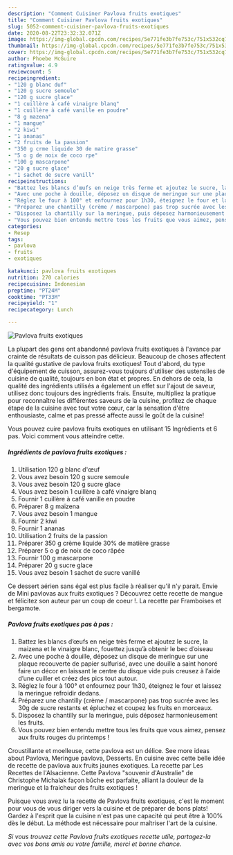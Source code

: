 ```yaml
---
description: "Comment Cuisiner Pavlova fruits exotiques"
title: "Comment Cuisiner Pavlova fruits exotiques"
slug: 5052-comment-cuisiner-pavlova-fruits-exotiques
date: 2020-08-22T23:32:32.071Z
image: https://img-global.cpcdn.com/recipes/5e771fe3b7fe753c/751x532cq70/pavlova-fruits-exotiques-photo-principale-de-la-recette.jpg
thumbnail: https://img-global.cpcdn.com/recipes/5e771fe3b7fe753c/751x532cq70/pavlova-fruits-exotiques-photo-principale-de-la-recette.jpg
cover: https://img-global.cpcdn.com/recipes/5e771fe3b7fe753c/751x532cq70/pavlova-fruits-exotiques-photo-principale-de-la-recette.jpg
author: Phoebe McGuire
ratingvalue: 4.9
reviewcount: 5
recipeingredient:
- "120 g blanc duf"
- "120 g sucre semoule"
- "120 g sucre glace"
- "1 cuillère à café vinaigre blanq"
- "1 cuillère à café vanille en poudre"
- "8 g mazena"
- "1 mangue"
- "2 kiwi"
- "1 ananas"
- "2 fruits de la passion"
- "350 g crme liquide 30 de matire grasse"
- "5 o g de noix de coco rpe"
- "100 g mascarpone"
- "20 g sucre glace"
- "1 sachet de sucre vanill"
recipeinstructions:
- "Battez les blancs d’œufs en neige très ferme et ajoutez le sucre, la maizena et le vinaigre blanc, fouettez jusqu’à obtenir le bec d’oiseau"
- "Avec une poche à douille, déposez un disque de meringue sur une plaque recouverte de papier sulfurisé, avec une douille a saint honoré faire un décor en laissant le centre du disque vide puis creusez à l’aide d’une cuiller et créez des pics tout autour."
- "Réglez le four à 100° et enfournez pour 1h30, éteignez le four et laissez la meringue refroidir dedans."
- "Préparez une chantilly (crème / mascarpone) pas trop sucrée avec les 30g de sucre restants et épluchez et coupez les fruits en morceaux."
- "Disposez la chantilly sur la meringue, puis déposez harmonieusement les fruits."
- "Vous pouvez bien entendu mettre tous les fruits que vous aimez, pensez aux fruits rouges du printemps !"
categories:
- Resep
tags:
- pavlova
- fruits
- exotiques

katakunci: pavlova fruits exotiques 
nutrition: 270 calories
recipecuisine: Indonesian
preptime: "PT24M"
cooktime: "PT33M"
recipeyield: "1"
recipecategory: Lunch

---
```



![Pavlova fruits exotiques](https://img-global.cpcdn.com/recipes/5e771fe3b7fe753c/751x532cq70/pavlova-fruits-exotiques-photo-principale-de-la-recette.jpg)

La plupart des gens ont abandonné pavlova fruits exotiques à l'avance par crainte de résultats de cuisson pas délicieux. Beaucoup de choses affectent la qualité gustative de pavlova fruits exotiques! Tout d'abord, du type d'équipement de cuisson, assurez-vous toujours d'utiliser des ustensiles de cuisine de qualité, toujours en bon état et propres. En dehors de cela, la qualité des ingrédients utilisés a également un effet sur l'ajout de saveur, utilisez donc toujours des ingrédients frais. Ensuite, multipliez la pratique pour reconnaître les différentes saveurs de la cuisine, profitez de chaque étape de la cuisine avec tout votre cœur, car la sensation d'être enthousiaste, calme et pas pressé affecte aussi le goût de la cuisine!

<!--inarticleads1-->

Vous pouvez cuire pavlova fruits exotiques en utilisant 15 Ingrédients et 6 pas. Voici comment vous atteindre cette.

##### Ingrédients de pavlova fruits exotiques :

1. Utilisation 120 g blanc d&#39;œuf
1. Vous avez besoin 120 g sucre semoule
1. Vous avez besoin 120 g sucre glace
1. Vous avez besoin 1 cuillère à café vinaigre blanq
1. Fournir 1 cuillère à café vanille en poudre
1. Préparer 8 g maïzena
1. Vous avez besoin 1 mangue
1. Fournir 2 kiwi
1. Fournir 1 ananas
1. Utilisation 2 fruits de la passion
1. Préparer 350 g crème liquide 30% de matière grasse
1. Préparer 5 o g de noix de coco râpée
1. Fournir 100 g mascarpone
1. Préparer 20 g sucre glace
1. Vous avez besoin 1 sachet de sucre vanillé


Ce dessert aérien sans égal est plus facile à réaliser qu&#39;il n&#39;y parait. Envie de Mini pavlovas aux fruits exotiques ? Découvrez cette recette de mangue et félicitez son auteur par un coup de coeur !. La recette par Framboises et bergamote. 

<!--inarticleads2-->

##### Pavlova fruits exotiques pas à pas :

1. Battez les blancs d’œufs en neige très ferme et ajoutez le sucre, la maizena et le vinaigre blanc, fouettez jusqu’à obtenir le bec d’oiseau
1. Avec une poche à douille, déposez un disque de meringue sur une plaque recouverte de papier sulfurisé, avec une douille a saint honoré faire un décor en laissant le centre du disque vide puis creusez à l’aide d’une cuiller et créez des pics tout autour.
1. Réglez le four à 100° et enfournez pour 1h30, éteignez le four et laissez la meringue refroidir dedans.
1. Préparez une chantilly (crème / mascarpone) pas trop sucrée avec les 30g de sucre restants et épluchez et coupez les fruits en morceaux.
1. Disposez la chantilly sur la meringue, puis déposez harmonieusement les fruits.
1. Vous pouvez bien entendu mettre tous les fruits que vous aimez, pensez aux fruits rouges du printemps !


Croustillante et moelleuse, cette pavlova est un délice. See more ideas about Pavlova, Meringue pavlova, Desserts. En cuisine avec cette belle idée de recette de pavlova aux fruits jaunes exotiques. La recette par Les Recettes de l&#39;Alsacienne. Cette Pavlova &#34;souvenir d&#39;Australie&#34; de Christophe Michalak façon bûche est parfaite, alliant la douleur de la meringue et la fraicheur des fruits exotiques ! 

<!--inarticleads1-->

<p>
Puisque vous avez lu la recette de Pavlova fruits exotiques, c'est le moment pour vous de vous diriger vers la cuisine et de préparer de bons plats! Gardez à l'esprit que la cuisine n'est pas une capacité qui peut être à 100% dès le début. La méthode est nécessaire pour maîtriser l'art de la cuisine.
</p>

<p>
<i>Si vous trouvez cette Pavlova fruits exotiques recette utile, partagez-la avec vos bons amis ou votre famille, merci et bonne chance.</i>
</p>
